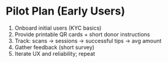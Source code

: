# Pilot Plan (Early Users)

1. Onboard initial users (KYC basics)
2. Provide printable QR cards + short donor instructions
3. Track: scans → sessions → successful tips → avg amount
4. Gather feedback (short survey)
5. Iterate UX and reliability; repeat

